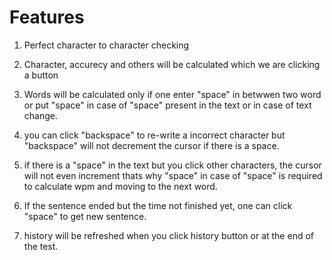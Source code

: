 # Features
1. Perfect character to character checking

2. Character, accurecy and others will be calculated which we are clicking a button 

3. Words will be calculated only if one enter "space" in betwwen two word
or put "space" in case of "space" present in the text or in case of text change.

4. you can click "backspace" to re-write a incorrect character but "backspace" will not decrement the cursor if there is a space.

5. if there is a "space" in the text but you click other characters, the cursor will not even increment thats why "space" in case of "space" is required to calculate wpm and moving to the next word.

6. If the sentence ended but the time not finished yet, one can click "space" to get new sentence.

7. history will be refreshed when you click history button or at the end of the test. 